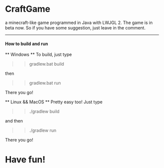 # CraftGame
a minecraft-like game programmed in Java with LWJGL 2.
The game is in beta now. So if you have some suggestion, just leave in the comment.
****

#### How to build and run
** Windows **
To build, just type
>> gradlew.bat build

then
>> gradlew.bat run

There you go!

** Linux && MacOS **
Pretty easy too! Just type
>> ./gradlew build

and then
>> ./gradlew run

There you go!

# Have fun!
